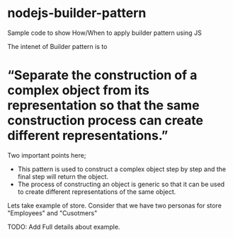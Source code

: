# nodejs-builder-pattern
Sample code to show How/When to apply builder pattern using JS

The intenet of Builder pattern is to 
# “Separate the construction of a complex object from its representation so that the same construction process can create different representations.” 

Two important points here;
 - This pattern is used to construct a complex object step by step and the final step will return the object. 
 - The process of constructing an object is generic so that it can be used to create different representations of the same object.
 
 Lets take example of store. Consider that we have two personas for store "Employees" and "Cusotmers"
 
 TODO: Add Full details about example.
